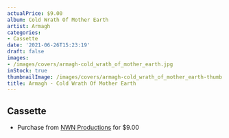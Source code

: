 ```yaml
---
actualPrice: $9.00
album: Cold Wrath Of Mother Earth
artist: Armagh
categories:
- Cassette
date: '2021-06-26T15:23:19'
draft: false
images:
- /images/covers/armagh-cold_wrath_of_mother_earth.jpg
inStock: true
thumbnailImage: /images/covers/armagh-cold_wrath_of_mother_earth-thumb.jpg
title: Armagh - Cold Wrath Of Mother Earth
---
```


## Cassette
* Purchase from [NWN Productions](http://shop.nwnprod.com/index.php?route=product/product&path=73&product_id=12665&sort=pd.name&order=ASC) for $9.00

